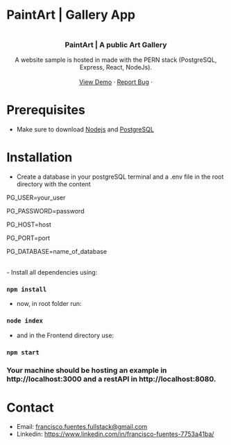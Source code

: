 # PaintArt | Gallery App

<!-- about -->
<p align="center">
  <a href="">
    <img src="" style="margin: 0 auto;" />
  </a>

  <h3 align="center">PaintArt | A public Art Gallery</h3>

  <p align="center">
    A website sample is hosted in  made with the PERN stack (PostgreSQL, Express, React, NodeJs).
    <br />
    <br />
    <a href="">View Demo</a>
    ·
    <a href="mailto:francisco.fuentes.fullstack@gmail.com">Report Bug</a>
    ·
    <br />
  </p>
</p>

# Prerequisites

- Make sure to download <a href="https://nodejs.org/en/" target="_blank">Nodejs</a> and <a href="https://www.postgresql.org/" target="_blank">PostgreSQL</a>

# Installation

- Create a database in your postgreSQL terminal and
  a .env file in the root directory with the content

<p>PG_USER=your_user</p>
<p>PG_PASSWORD=password</p>
<p>PG_HOST=host</p>
<p>PG_PORT=port</p>
<p>PG_DATABASE=name_of_database</p>
<br />
- Install all dependencies using:

### `npm install`

- now, in root folder run:

### `node index`

- and in the Frontend directory use:

### `npm start`

### Your machine should be hosting an example in http://localhost:3000 and a restAPI in http://localhost:8080.

<!-- CONTACT -->
# Contact

- Email: francisco.fuentes.fullstack@gmail.com
- Linkedin: https://www.linkedin.com/in/francisco-fuentes-7753a41ba/
